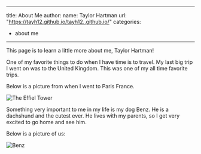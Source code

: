 
___
title: About Me
author:
  name: Taylor Hartman 
  url: "https://tayh12.github.io/tayh12..github.io/"
categories:
- about me
---
This page is to learn a little more about me, Taylor Hartman!

One of my favorite things to do when I have time is to travel. My last big trip I went on was to the United Kingdom. This was one of my all time favorite trips.

Below is a picture from when I went to Paris France.

![The Effiel Tower](IMG_6826.JPG)  

Something very important to me in my life is my dog Benz. He is a dachshund and the cutest ever. He lives with my parents, so I get very excited to go home and see him.

Below is a picture of us:

![Benz](IMG_0053.jpeg) 
